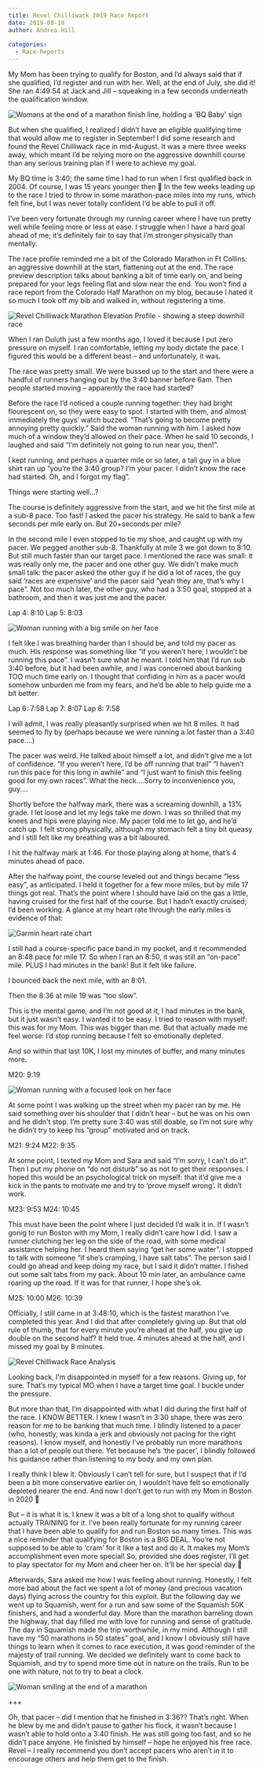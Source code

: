 ```yaml
---
title: Revel Chilliwack 2019 Race Report
date: 2019-08-18
author: Andrea Hill
  
categories:
  - Race-Reports
---
```


My Mom has been trying to qualify for Boston, and I’d always said that if she qualified, I’d register and run with her. Well, at the end of July, she did it! She ran 4:49:54 at Jack and Jill – squeaking in a few seconds underneath the qualification window.

![Womans at the end of a marathon finish line, holding a 'BQ Baby' sign](gothedistance/assets/images/2019-chilliwack-mom.png)

But when she qualified, I realized I didn’t have an eligible qualifying time that would allow me to register in September! I did some research and found the Revel Chilliwack race in mid-August. It was a mere three weeks away, which meant I’d be relying more on the aggressive downhill course than any serious training plan if I were to achieve my goal.

My BQ time is 3:40; the same time I had to run when I first qualified back in 2004. Of course, I was 15 years younger then 🙂 In the few weeks leading up to the race I tried to throw in some marathon-pace miles into my runs, which felt fine, but I was never totally confident I’d be able to pull it off.

I’ve been very fortunate through my running career where I have run pretty well while feeling more or less at ease. I struggle when I have a hard goal ahead of me; it’s definitely fair to say that I’m stronger physically than mentally.

The race profile reminded me a bit of the Colorado Marathon in Ft Collins: an aggressive downhill at the start, flattening out at the end. The race preview description talks about banking a bit of time early on, and being prepared for your legs feeling flat and slow near the end. You won’t find a race report from the Colorado Half Marathon on my blog, because I hated it so much I took off my bib and walked in, without registering a time.

![Revel Chilliwack Marathon Elevation Profile - showing a steep downhill race](/gothedistance/assets/images/rcw-profile.png)

When I ran Duluth just a few months ago, I loved it because I put zero pressure on myself. I ran comfortable, letting my body dictate the pace. I figured this would be a different beast – and unfortunately, it was.

The race was pretty small. We were bussed up to the start and there were a handful of runners hanging out by the 3:40 banner before 6am. Then people started moving – apparently the race had started?

Before the race I’d noticed a couple running together: they had bright flourescent on, so they were easy to spot. I started with them, and almost immediately the guys’ watch buzzed. “That’s going to become pretty annoying pretty quickly.” Said the woman running with him. I asked how much of a window they’d allowed on their pace. When he said 10 seconds, I laughed and said “I’m definitely not going to run near you, then!”.

I kept running, and perhaps a quarter mile or so later, a tall guy in a blue shirt ran up “you’re the 3:40 group? I’m your pacer. I didn’t know the race had started. Oh, and I forgot my flag”.

Things were starting well…?


The course is definitely aggressive from the start, and we hit the first mile at a sub-8 pace. Too fast! I asked the pacer his strategy. He said to bank a few seconds per mile early on. But 20+seconds per mile?

In the second mile I even stopped to tie my shoe, and caught up with my pacer. We pegged another sub-8. Thankfully at mile 3 we got down to 8:10. But still much faster than our target pace. I mentioned the race was small: it was really only me, the pacer and one other guy.
We didn’t make much small talk: the pacer asked the other guy if he did a lot of races, the guy said ‘races are expensive’ and the pacer said “yeah they are, that’s why I pace”.
Not too much later, the other guy, who had a 3:50 goal, stopped at a bathroom, and then it was just me and the pacer.

Lap 4: 8:10
Lap 5: 8:03

![Woman running with a big smile on her face](/gothedistance/assets/images/revelphoto-1.jpg)


I felt like I was breathing harder than I should be, and told my pacer as much. His response was something like “if you weren’t here, I wouldn’t be running this pace”. I wasn’t sure what he meant. I told him that I’d run sub 3:40 before, but it had been awhile, and I was concerned about banking TOO much time early on. I thought that confiding in him as a pacer would somehow unburden me from my fears, and he’d be able to help guide me a bit better.

Lap 6: 7:58
Lap 7: 8:07
Lap 8: 7:58

I will admit, I was really pleasantly surprised when we hit 8 miles. It had seemed to fly by (perhaps because we were running a lot faster than a 3:40 pace….)

The pacer was weird. He talked about himself a lot, and didn’t give me a lot of confidence. “If you weren’t here, I’d be off running that trail” “I haven’t run this pace for this long in awhile” and “I just want to finish this feeling good for my own races”. What the heck….Sorry to inconvenience you, guy….

Shortly before the halfway mark, there was a screaming downhill, a 13% grade. I let loose and let my legs take me down. I was so thrilled that my knees and hips were playing nice. My pacer told me to let go, and he’d catch up. I felt strong physically, although my stomach felt a tiny bit queasy and I still felt like my breathing was a bit laboured.

I hit the halfway mark at 1:46. For those playing along at home, that’s 4 minutes ahead of pace.

After the halfway point, the course leveled out and things became “less easy”, as anticipated. I held it together for a few more miles, but by mile 17 things got real. That’s the point where I should have laid on the gas a little, having cruised for the first half of the course. But I hadn’t exactly cruised; I’d been working. A glance at my heart rate through the early miles is evidence of that:

![Garmin heart rate chart](/gothedistance/assets/images/revel-hr.png)

I still had a course-specific pace band in my pocket, and it recommended an 8:48 pace for mile 17. So when I ran an 8:50, it was still an “on-pace” mile. PLUS I had minutes in the bank! But it felt like failure.

I bounced back the next mile, with an 8:01.

Then the 8:36 at mile 19 was “too slow”.

This is the mental game, and I’m not good at it, I had minutes in the bank, but it just wasn’t easy. I wanted it to be easy. I tried to reason with myself: this was for my Mom. This was bigger than me. But that actually made me feel worse: I’d stop running because I felt so emotionally depleted.

And so within that last 10K, I lost my minutes of buffer, and many minutes more.

M20: 9:19

![Woman running with a focused look on her face](/gothedistance/assets/images/revel-later.png)

At some point I was walking up the street when my pacer ran by me. He said something over his shoulder that I didn’t hear – but he was on his own and he didn’t stop. I’m pretty sure 3:40 was still doable, so I’m not sure why he didn’t try to keep his “group” motivated and on track.

M21: 9:24
M22: 9:35

At some point, I texted my Mom and Sara and said “I’m sorry, I can’t do it”. Then I put my phone on “do not disturb” so as not to get their responses. I hoped this would be an psychological trick on myself: that it’d give me a kick in the pants to motivate me and try to ‘prove myself wrong’. It didn’t work.

M23: 9:53
M24: 10:45

This must have been the point where I just decided I’d walk it in. If I wasn’t gonig to run Boston with my Mom, I really didn’t care how I did. I saw a runner clutching her leg on the side of the road, with some medical assistance helping her. I heard them saying “get her some water”. I stopped to talk with someone “if she’s cramping, I have salt tabs”. The person said I could go ahead and keep doing my race, but I said it didn’t matter. I fished out some salt tabs from my pack. About 10 min later, an ambulance came roaring up the road. If it was for that runner, I hope she’s ok.

M25: 10:00
M26: 10:39

Officially, I still came in at 3:48:10, which is the fastest marathon I’ve completed this year. And I did that after completely giving up. But that old rule of thumb, that for every minute you’re ahead at the half, you give up double on the second half? It held true. 4 minutes ahead at the half, and I missed my goal by 8 minutes.

![Revel Chilliwack Race Analysis](/gothedistance/assets/images/revel-raceanalysis.png)

Looking back, I’m disappointed in myself for a few reasons. Giving up, for sure. That’s my typical MO when I have a target time goal. I buckle under the pressure.

But more than that, I’m disappointed with what I did during the first half of the race. I KNOW BETTER. I knew I wasn’t in 3:30 shape, there was zero reason for me to be banking that much time. I blindly listened to a pacer (who, honestly, was kinda a jerk and obviously not pacing for the right reasons). I know myself, and honestly I’ve probably run more marathons than a lot of people out there. Yet because he’s ‘the pacer’, I blindly followed his guidance rather than listening to my body and my own plan.

I really think I blew it. Obviously I can’t tell for sure, but I suspect that if I’d been a bit more conservative earlier on, I wouldn’t have felt so emotionally depleted nearer the end. And now I don’t get to run with my Mom in Boston in 2020 🙁

But – it is what it is. I knew it was a bit of a long shot to qualify without actually TRAINING for it. I’ve been really fortunate for my running career that I have been able to qualify for and run Boston so many times. This was a nice reminder that qualifying for Boston is a BIG DEAL. You’re not supposed to be able to ‘cram’ for it like a test and do it. It makes my Mom’s accomplishment even more special! So, provided she does register, I’ll get to play spectator for my Mom and cheer her on. It’ll be her special day 🙂

Afterwards, Sara asked me how I was feeling about running. Honestly, I felt more bad about the fact we spent a lot of money (and precious vacation days) flying across the country for this exploit. But the following day we went up to Squamish, went for a run and saw some of the Squamish 50K finishers, and had a wonderful day. More than the marathon barreling down the highway, that day filled me with love for running and sense of gratitude. The day in Squamish made the trip worthwhile, in my mind. Although I still have my “50 marathons in 50 states” goal, and I know I obviously still have things to learn when it comes to race execution, it was good reminder of the majesty of trail running. We decided we definitely want to come back to Squamish, and try to spend more time out in nature on the trails. Run to be one with nature, not to try to beat a clock.

![Woman smiling at the end of a marathon](/gothedistance/assets/images/revel-smilingafter.png)


+++

Oh, that pacer – did I mention that he finished in 3:36?? That’s right. When he blew by me and didn’t pause to gather his flock, it wasn’t because I wasn’t able to hold onto a 3:40 finish. He was still going too fast, and so he didn’t pace anyone. He finished by himself – hope he enjoyed his free race. Revel – I really recommend you don’t accept pacers who aren’t in it to encourage others and help them get to the finish.